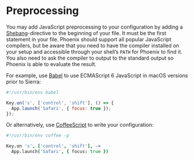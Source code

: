 # Preprocessing

You may add JavaScript preprocessing to your configuration by adding a [Shebang](https://en.wikipedia.org/wiki/Shebang_(Unix))-directive to the beginning of your file. It must be the first statement in your file. Phoenix should support all popular JavaScript compilers, but be aware that you need to have the compiler installed on your setup and accessible through your shell’s `PATH` for Phoenix to find it. You also need to ask the compiler to output to the standard output so Phoenix is able to evaluate the result.

For example, use [Babel](http://babeljs.io) to use ECMAScript 6 JavaScript in macOS versions prior to Sierra:

```javascript
#!/usr/bin/env babel

Key.on('s', ['control', 'shift'], () => {
  App.launch('Safari', { focus: true });
});
```

Or alternatively, use [CoffeeScript](http://coffeescript.org) to write your configuration:

```coffeescript
#!/usr/bin/env coffee -p

Key.on 's', ['control', 'shift'], ->
  App.launch('Safari', { focus: true })
```
